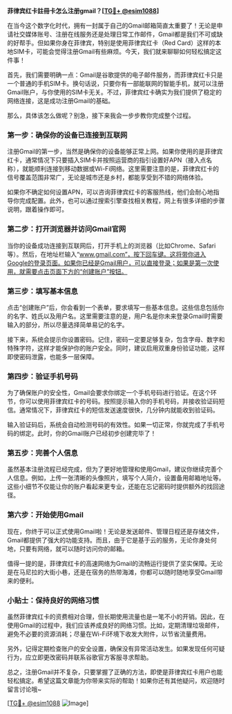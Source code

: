 **菲律宾红卡註冊卡怎么注册gmail？[[TG💪+ @esim1088](https://t.me/s/esim1088)]**

在当今这个数字化时代，拥有一封属于自己的Gmail邮箱简直太重要了！无论是申请社交媒体账号、注册在线服务还是处理日常工作邮件，Gmail都是我们不可或缺的好帮手。但如果你身在菲律宾，特别是使用菲律宾红卡（Red Card）这样的本地SIM卡，可能会觉得注册Gmail有些麻烦。今天，我们就来聊聊如何轻松搞定这件事！

首先，我们需要明确一点：Gmail是谷歌提供的电子邮件服务，而菲律宾红卡只是一个普通的手机SIM卡。换句话说，只要你有一部能联网的智能手机，就可以注册Gmail账户，与你使用的SIM卡无关。不过，菲律宾红卡确实为我们提供了稳定的网络连接，这是成功注册Gmail的基础。

那么，具体该怎么做呢？别急，接下来我会一步步教你完成整个过程。

### 第一步：确保你的设备已连接到互联网

注册Gmail的第一步，当然是确保你的设备能够正常上网。如果你使用的是菲律宾红卡，通常情况下只要插入SIM卡并按照运营商的指引设置好APN（接入点名称），就能顺利连接到移动数据或Wi-Fi网络。这里需要注意的是，菲律宾红卡的信号覆盖范围非常广，无论是城市还是乡村，都能享受到不错的网络体验。

如果你不确定如何设置APN，可以咨询菲律宾红卡的客服热线，他们会耐心地指导你完成配置。此外，也可以通过搜索引擎查找相关教程，网上有很多详细的步骤说明，跟着操作即可。

### 第二步：打开浏览器并访问Gmail官网

当你的设备成功连接到互联网后，打开手机上的浏览器（比如Chrome、Safari等）。然后，在地址栏输入“www.gmail.com”，按下回车键。这将带你进入Google的登录页面。如果你已经是Gmail用户，可以直接登录；如果是第一次使用，就需要点击页面下方的“创建账户”按钮。

### 第三步：填写基本信息

点击“创建账户”后，你会看到一个表单，要求填写一些基本信息。这些信息包括你的名字、姓氏以及用户名。这里需要注意的是，用户名是你未来登录Gmail时需要输入的部分，所以尽量选择简单易记的名字。

接下来，系统会提示你设置密码。记住，密码一定要足够复杂，包含字母、数字和特殊字符，这样才能保护你的账户安全。同时，建议启用双重身份验证功能，这样即使密码泄露，也能多一层保障。

### 第四步：验证手机号码

为了确保账户的安全性，Gmail会要求你绑定一个手机号码进行验证。在这个环节，你可以使用菲律宾红卡的号码。按照提示输入你的手机号码，并接收验证码短信。通常情况下，菲律宾红卡的短信发送速度很快，几分钟内就能收到验证码。

输入验证码后，系统会自动检测号码的有效性。如果一切正常，你就完成了手机号码的绑定。此时，你的Gmail账户已经初步创建完毕了！

### 第五步：完善个人信息

虽然基本注册流程已经完成，但为了更好地管理和使用Gmail，建议你继续完善个人信息。例如，上传一张清晰的头像照片，填写个人简介，设置备用邮箱地址等。这些小细节不仅能让你的账户看起来更专业，还能在忘记密码时提供额外的找回途径。

### 第六步：开始使用Gmail

现在，你终于可以正式使用Gmail啦！无论是发送邮件、管理日程还是存储文件，Gmail都提供了强大的功能支持。而且，由于它是基于云的服务，无论你身处何地，只要有网络，就可以随时访问你的邮箱。

值得一提的是，菲律宾红卡的高速网络为Gmail的流畅运行提供了坚实保障。无论是在马尼拉的大街小巷，还是在宿务的热带海滩，你都可以随时随地享受Gmail带来的便利。

### 小贴士：保持良好的网络习惯

虽然菲律宾红卡的资费相对合理，但长期使用流量也是一笔不小的开销。因此，在使用Gmail的过程中，我们应该养成良好的网络习惯。比如，定期清理垃圾邮件，避免不必要的资源消耗；尽量在Wi-Fi环境下收发大附件，以节省流量费用。

另外，记得定期检查账户的安全设置，确保没有异常活动发生。如果发现任何可疑行为，应立即更改密码并联系谷歌官方客服寻求帮助。

总之，注册Gmail并不复杂，只要掌握了正确的方法，即使是菲律宾红卡用户也能轻松搞定。希望这篇文章能为你带来实际的帮助！如果你还有其他疑问，欢迎随时留言讨论哦~

[[TG💪+ @esim1088](https://t.me/s/esim1088) ![Image](https://i.postimg.cc/4NQfJmqS/Snipaste-2025-05-13-00-14-12.png)]